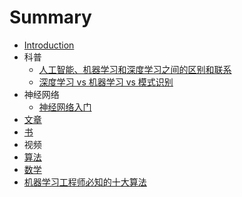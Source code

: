 # Summary

* [Introduction](README.md)
* 科普
  * [人工智能、机器学习和深度学习之间的区别和联系](kepu/chapter1.md)
  * [深度学习 vs 机器学习 vs 模式识别](kepu/shen-du-xue-xi-vs-ji-qi-xue-xi-vs-mo-shi-shi-bie.md)
* 神经网络
  * [神经网络入门](shen-jing-wang-luo-ru-men.md)
* [文章](wen-zhang.md)
* [书](shu.md)
* 视频
* [算法](suan-fa.md)
* [数学](shu-xue.md)
* [机器学习工程师必知的十大算法](ji-qi-xue-xi-gong-cheng-shi-bi-zhi-de-shi-da-suan-fa.md)

